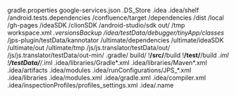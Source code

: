 gradle.properties
google-services.json
.DS_Store
.idea
.idea/shelf
/android.tests.dependencies
/confluence/target
/dependencies
/dist
/local
/gh-pages
/ideaSDK
/clionSDK
/android-studio/sdk
out/
/tmp
workspace.xml
*.versionsBackup
/idea/testData/debugger/tinyApp/classes*
/jps-plugin/testData/kannotator
/ultimate/dependencies
/ultimate/ideaSDK
/ultimate/out
/ultimate/tmp
/js/js.translator/testData/out/
/js/js.translator/testData/out-min/
.gradle/
build/
!**/src/**/build
!**/test/**/build
*.iml
!**/testData/**/*.iml
.idea/libraries/Gradle*.xml
.idea/libraries/Maven*.xml
.idea/artifacts
.idea/modules
.idea/runConfigurations/JPS_*.xml
.idea/libraries
.idea/modules.xml
.idea/gradle.xml
.idea/compiler.xml
.idea/inspectionProfiles/profiles_settings.xml
.idea/.name



